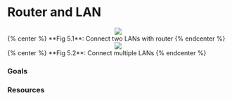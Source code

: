 # Router and LAN

<div style="text-align:center">
<img src="https://www.lucidchart.com/publicSegments/view/3b5b0989-54b1-49ec-925a-0b077dc6cfe3/image.png">
</div>
{% center %} **Fig 5.1**: Connect two LANs with router {% endcenter %}

<div style="text-align:center">
<img src="https://www.lucidchart.com/publicSegments/view/96a6573e-72d5-41ed-8fb4-c41610892139/image.png">
</div>
{% center %} **Fig 5.2**: Connect multiple LANs {% endcenter %}

### Goals

### Resources
